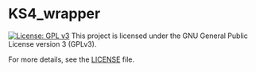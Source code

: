 # KS4_wrapper

[![License: GPL v3](https://img.shields.io/badge/License-GPLv3-blue.svg)](https://www.gnu.org/licenses/gpl-3.0)
This project is licensed under the GNU General Public License version 3 (GPLv3).

For more details, see the [LICENSE](LICENSE) file.
